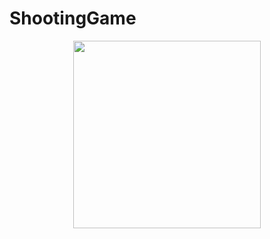 # ShootingGame
<center><img src="https://user-images.githubusercontent.com/18522270/114067554-e7d7c400-98d7-11eb-8ff2-8767aeaa5442.png" width="300" height="300"></center>
